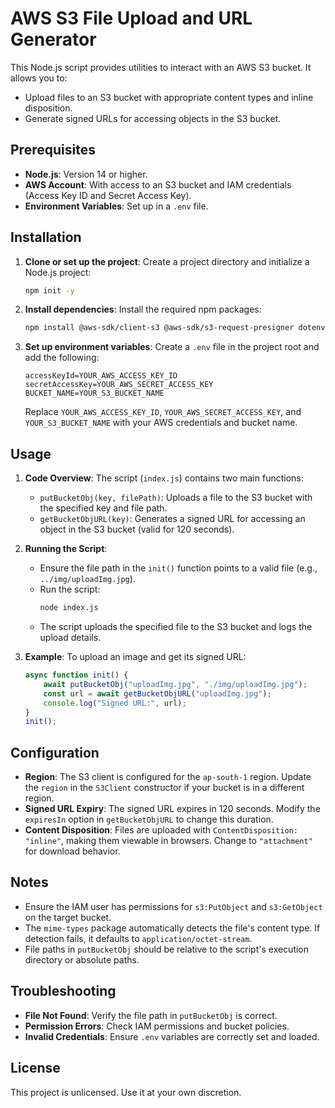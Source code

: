 # AWS S3 File Upload and URL Generator

This Node.js script provides utilities to interact with an AWS S3 bucket. It allows you to:
- Upload files to an S3 bucket with appropriate content types and inline disposition.
- Generate signed URLs for accessing objects in the S3 bucket.

## Prerequisites

- **Node.js**: Version 14 or higher.
- **AWS Account**: With access to an S3 bucket and IAM credentials (Access Key ID and Secret Access Key).
- **Environment Variables**: Set up in a `.env` file.

## Installation

1. **Clone or set up the project**:
   Create a project directory and initialize a Node.js project:
   ```bash
   npm init -y
   ```

2. **Install dependencies**:
   Install the required npm packages:
   ```bash
   npm install @aws-sdk/client-s3 @aws-sdk/s3-request-presigner dotenv mime-types
   ```

3. **Set up environment variables**:
   Create a `.env` file in the project root and add the following:
   ```
   accessKeyId=YOUR_AWS_ACCESS_KEY_ID
   secretAccessKey=YOUR_AWS_SECRET_ACCESS_KEY
   BUCKET_NAME=YOUR_S3_BUCKET_NAME
   ```
   Replace `YOUR_AWS_ACCESS_KEY_ID`, `YOUR_AWS_SECRET_ACCESS_KEY`, and `YOUR_S3_BUCKET_NAME` with your AWS credentials and bucket name.

## Usage

1. **Code Overview**:
   The script (`index.js`) contains two main functions:
   - `putBucketObj(key, filePath)`: Uploads a file to the S3 bucket with the specified key and file path.
   - `getBucketObjURL(key)`: Generates a signed URL for accessing an object in the S3 bucket (valid for 120 seconds).

2. **Running the Script**:
   - Ensure the file path in the `init()` function points to a valid file (e.g., `../img/uploadImg.jpg`).
   - Run the script:
     ```bash
     node index.js
     ```
   - The script uploads the specified file to the S3 bucket and logs the upload details.

3. **Example**:
   To upload an image and get its signed URL:
   ```javascript
   async function init() {
       await putBucketObj("uploadImg.jpg", "./img/uploadImg.jpg");
       const url = await getBucketObjURL("uploadImg.jpg");
       console.log("Signed URL:", url);
   }
   init();
   ```

## Configuration

- **Region**: The S3 client is configured for the `ap-south-1` region. Update the `region` in the `S3Client` constructor if your bucket is in a different region.
- **Signed URL Expiry**: The signed URL expires in 120 seconds. Modify the `expiresIn` option in `getBucketObjURL` to change this duration.
- **Content Disposition**: Files are uploaded with `ContentDisposition: "inline"`, making them viewable in browsers. Change to `"attachment"` for download behavior.

## Notes

- Ensure the IAM user has permissions for `s3:PutObject` and `s3:GetObject` on the target bucket.
- The `mime-types` package automatically detects the file's content type. If detection fails, it defaults to `application/octet-stream`.
- File paths in `putBucketObj` should be relative to the script's execution directory or absolute paths.

## Troubleshooting

- **File Not Found**: Verify the file path in `putBucketObj` is correct.
- **Permission Errors**: Check IAM permissions and bucket policies.
- **Invalid Credentials**: Ensure `.env` variables are correctly set and loaded.

## License

This project is unlicensed. Use it at your own discretion.